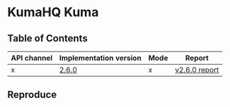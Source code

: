 # KumaHQ Kuma

## Table of Contents

|API channel|Implementation version|Mode|Report|
|-----------|----------------------|----|------|
|x|[2.6.0](https://github.com/kumahq/kuma/releases/tag/2.6.0)|x|[v2.6.0 report](./2.6.0-report.yaml)|

## Reproduce
